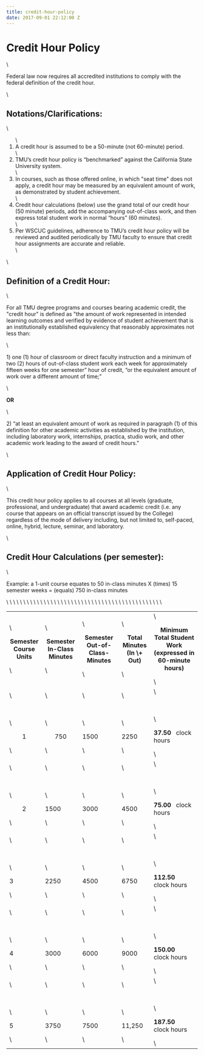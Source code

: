 ```yaml
---
title: credit-hour-policy
date: 2017-09-01 22:12:00 Z
---
```


<h1>Credit Hour Policy</h1>\
<p>Federal law now requires all accredited institutions to comply with the federal definition of the credit hour.</p>\
<h2>Notations/Clarifications:</h2>\
<ol>\
<li>A credit hour is assumed to be a 50-minute (not 60-minute) period.</li>\
<li>TMU’s credit hour policy is “benchmarked” against the California State University system.</li>\
<li>In courses, such as those offered online, in which "seat time" does not apply, a credit hour may be measured by an equivalent amount of work, as demonstrated by student achievement.</li>\
<li>Credit hour calculations (below) use the grand total of our credit hour (50 minute) periods, add the accompanying out-of-class work, and then express total student work in normal “hours” (60 minutes).</li>\
<li>Per WSCUC guidelines, adherence to TMU’s credit hour policy will be reviewed and audited periodically by TMU faculty to ensure that credit hour assignments are accurate and reliable.</li>\
</ol>\
<h2>Definition of a Credit Hour:</h2>\
<p>For all TMU degree programs and courses bearing academic credit, the "credit hour" is defined as "the amount of work represented in intended learning outcomes and verified by evidence of student achievement that is an institutionally established equivalency that reasonably approximates not less than:</p>\
<p>1) one (1) hour of classroom or direct faculty instruction and a minimum of two (2) hours of out-of-class student work each week for approximately fifteen weeks for one semester” hour of credit, “or the equivalent amount of work over a different amount of time;”  </p>\
<p><strong>OR  </strong></p>\
<p>2) “at least an equivalent amount of work as required in paragraph (1) of this definition for other academic activities as established by the institution, including laboratory work, internships, practica, studio work, and other academic work leading to the award of credit hours."</p>\
<h2>Application of Credit Hour Policy:</h2>\
<p>This credit hour policy applies to all courses at all levels (graduate, professional, and undergraduate) that award academic credit (i.e. any course that appears on an official transcript issued by the College) regardless of the mode of delivery including, but not limited to, self-paced, online, hybrid, lecture, seminar, and laboratory.</p>\
<h2>Credit Hour Calculations (per semester):</h2>\
<p>Example: a 1-unit course equates to 50 in-class minutes X (times) 15 semester weeks = (equals) 750 in-class minutes</p>\
<table border="0" class="table table-responsive table-bordered text-center">\
<tbody>\
<tr>\
<td>\
<p style="text-align: center;"><strong>Semester<br />Course Units</strong></p>\
</td>\
<td>\
<p style="text-align: center;"><strong>Semester<br />In-Class Minutes</strong></p>\
</td>\
<td>\
<p style="text-align: center;"><strong>Semester<br />Out-of-Class-Minutes</strong></p>\
</td>\
<td>\
<p style="text-align: center;"><strong>Total Minutes<br />(In \+ Out)</strong></p>\
</td>\
<td>\
<p style="text-align: center;"><strong>Minimum Total Student Work<br />(expressed in 60-minute hours)</strong></p>\
</td>\
</tr>\
<tr>\
<td>\
<p> </p>\
<p style="text-align: center;">1</p>\
</td>\
<td>\
<p> </p>\
<p style="text-align: center;">750</p>\
</td>\
<td>\
<p> </p>\
<p>1500</p>\
</td>\
<td>\
<p> </p>\
<p>2250</p>\
</td>\
<td>\
<p> </p>\
<p><strong>37.50</strong>   clock hours</p>\
</td>\
</tr>\
<tr>\
<td>\
<p> </p>\
<p style="text-align: center;">2</p>\
</td>\
<td>\
<p> </p>\
<p>1500</p>\
</td>\
<td>\
<p> </p>\
<p>3000</p>\
</td>\
<td>\
<p> </p>\
<p>4500</p>\
</td>\
<td>\
<p> </p>\
<p><strong>75.00</strong>   clock hours</p>\
</td>\
</tr>\
<tr>\
<td>\
<p> </p>\
<p>3</p>\
</td>\
<td>\
<p> </p>\
<p>2250</p>\
</td>\
<td>\
<p> </p>\
<p>4500</p>\
</td>\
<td>\
<p> </p>\
<p>6750</p>\
</td>\
<td>\
<p> </p>\
<p><strong>112.50</strong>   clock hours</p>\
</td>\
</tr>\
<tr>\
<td>\
<p> </p>\
<p>4</p>\
</td>\
<td>\
<p> </p>\
<p>3000</p>\
</td>\
<td>\
<p> </p>\
<p>6000</p>\
</td>\
<td>\
<p> </p>\
<p>9000</p>\
</td>\
<td>\
<p> </p>\
<p><strong>150.00</strong>   clock hours</p>\
</td>\
</tr>\
<tr>\
<td>\
<p> </p>\
<p>5</p>\
</td>\
<td>\
<p> </p>\
<p>3750</p>\
</td>\
<td>\
<p> </p>\
<p>7500</p>\
</td>\
<td>\
<p> </p>\
<p>11,250</p>\
</td>\
<td>\
<p> </p>\
<p><strong>187.50</strong>   clock hours</p>\
</td>\
</tr>\
</tbody>\
</table>